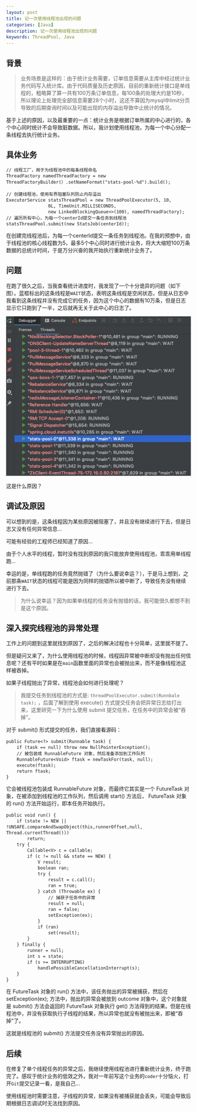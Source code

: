```yaml
---
layout: post
title: 记一次使用线程池出现的问题
categories: [Java]
description: 记一次使用线程池出现的问题
keywords: ThreadPool, Java
---
```


## 背景
> 业务场景是这样的：由于统计业务需要，订单信息需要从主库中经过统计业务代码写入统计库。由于代码质量及历史原因，目前的重新统计接口是单线程的，粗略算了算一共有100万条订单信息，每100条的处理大约是10秒，所以理论上处理完全部信息需要28个小时，这还不算因为mysql中limit分页导致的后期查询时间以及可能出现的内存溢出导致中止统计的情况。

基于上述的原因，以及最重要的一点：统计业务是根据订单所属的中心进行的，各个中心同时统计不会导致脏数据。所以，我计划使用线程池，为每一个中心分配一条线程去执行统计业务。

## 具体业务
```
// 线程工厂，用于为线程池中的每条线程命名
ThreadFactory namedThreadFactory = new ThreadFactoryBuilder(）.setNameFormat("stats-pool-%d").build();

// 创建线程池，使用有界阻塞队列防止内存溢出
ExecutorService statsThreadPool = new ThreadPoolExecutor(5, 10,
                0L, TimeUnit.MILLISECONDS,
                new LinkedBlockingQueue<>(100), namedThreadFactory);
// 遍历所有中心，为每一个centerId提交一条任务到线程池
statsThreadPool.submit(new StatsJob(centerId));
```
在创建完线程池后，为每一个centerId提交一条任务到线程池。在我的预想中，由于线程池的核心线程数为5，最多5个中心同时进行统计业务，将大大缩短100万条数据的总统计时间，于是万分兴奋的我开始执行重新统计业务了。

## 问题
在跑了很久之后，当我查看统计进度时，我发现了一个十分诡异的问题（如下图）。蓝框标出的这条线程是`WAIT`状态，表明这条线程是空闲状态，但是从日志中我看到这条线程并没有完成它的任务，因为这个中心的数据有10万条，但是日志显示它只跑到了一半，之后就再无关于此中心的日志了。

![debug](/images/posts/2019-12-16-1.JPG)

这是什么原因？

## 调试及原因
可以想到的是，这条线程因为某些原因被阻塞了，并且没有继续进行下去，但是日志又没有任何异常信息...

可能有经验的工程师已经知道了原因...

由于个人水平的线程，暂时没有找到原因的我只能放弃使用线程池，乖乖用单线程跑...

幸运的是，单线程跑的任务竟然抛错了（为什么要说幸运？），于是马上想到，之前那条`WAIT`状态的线程可能是因为同样的抛错所以被中断了，导致任务没有继续进行下去。

> 为什么说幸运？因为如果单线程的任务没有抛错的话，我可能很久都想不到是这个原因。

## 深入探究线程池的异常处理
工作上的问题到这里就找到原因了，之后的解决过程也十分简单，这里就不提了。

但是疑问又来了，为什么使用线程池的时候，线程因异常被中断却没有抛出任何信息呢？还有平时如果是在`main`函数里面的异常也会被抛出来，而不是像线程池这样被吞掉。

如果子线程抛出了异常，线程池会如何进行处理呢？

> 我提交任务到线程池的方式是: ```threadPoolExecutor.submit(Runnbale task);``` ，后面了解到使用 execute() 方式提交任务会把异常日志给打出来，这里研究一下为什么使用 submit 提交任务，在任务中的异常会被“吞掉”。

对于 submit() 形式提交的任务，我们直接看源码：
```
public Future<?> submit(Runnable task) {
    if (task == null) throw new NullPointerException();
    // 被包装成 RunnableFuture 对象，然后准备添加到工作队列
    RunnableFuture<Void> ftask = newTaskFor(task, null);
    execute(ftask);
    return ftask;
}
```
它会被线程池包装成 RunnableFuture 对象，而最终它其实是一个 FutureTask 对象，在被添加到线程池的工作队列，然后调用 start() 方法后， FutureTask 对象的 run() 方法开始运行，即本任务开始执行。
```
public void run() {
    if (state != NEW || !UNSAFE.compareAndSwapObject(this,runnerOffset,null, Thread.currentThread()))
        return;
    try {
        Callable<V> c = callable;
        if (c != null && state == NEW) {
            V result;
            boolean ran;
            try {
                result = c.call();
                ran = true;
            } catch (Throwable ex) {
                // 捕获子任务中的异常
                result = null;
                ran = false;
                setException(ex);
            }
            if (ran)
                set(result);
        }
    } finally {
        runner = null;
        int s = state;
        if (s >= INTERRUPTING)
            handlePossibleCancellationInterrupt(s);
    }
}
```
在 FutureTask 对象的 run() 方法中，该任务抛出的异常被捕获，然后在setException(ex); 方法中，抛出的异常会被放到 outcome 对象中，这个对象就是 submit() 方法会返回的 FutureTask 对象执行 get() 方法得到的结果。但是在线程池中，并没有获取执行子线程的结果，所以异常也就没有被抛出来，即被“吞掉”了。

这就是线程池的 submit() 方法提交任务没有异常抛出的原因。

## 后续
在修复了单个线程任务的异常之后，我继续使用线程池进行重新统计业务，终于跑完了。感叹于统计业务的低效之外，我对一年前写这个业务的`coder`十分恼火，打开`Git`提交记录一看，是我自己...

使用线程池时需要注意，子线程的异常，如果没有被捕获就会丢失，可能会导致后期根据日志调试时无法找到原因。